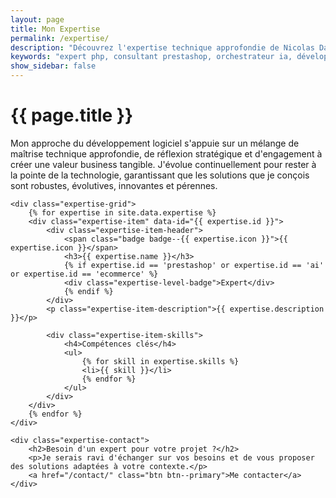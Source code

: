 ```yaml
---
layout: page
title: Mon Expertise
permalink: /expertise/
description: "Découvrez l'expertise technique approfondie de Nicolas Dabène en PHP, E-commerce PrestaShop, IA, et développement FullStack, fruit de plus de 15 ans d'expérience et d'apprentissage continu."
keywords: "expert php, consultant prestashop, orchestrateur ia, développeur fullstack, leadership technique, expertise logicielle, modules prestashop"
show_sidebar: false
---
```


<div class="container">
    <div class="page-header">
        <h1>{{ page.title }}</h1>
        <p class="section-description">Mon approche du développement logiciel s'appuie sur un mélange de maîtrise technique approfondie, de réflexion stratégique et d'engagement à créer une valeur business tangible. J'évolue continuellement pour rester à la pointe de la technologie, garantissant que les solutions que je conçois sont robustes, évolutives, innovantes et pérennes.</p>
    </div>

    <div class="expertise-grid">
        {% for expertise in site.data.expertise %}
        <div class="expertise-item" data-id="{{ expertise.id }}">
            <div class="expertise-item-header">
                <span class="badge badge--{{ expertise.icon }}">{{ expertise.icon }}</span>
                <h3>{{ expertise.name }}</h3>
                {% if expertise.id == 'prestashop' or expertise.id == 'ai' or expertise.id == 'ecommerce' %}
                <div class="expertise-level-badge">Expert</div>
                {% endif %}
            </div>
            <p class="expertise-item-description">{{ expertise.description }}</p>
            
            <div class="expertise-item-skills">
                <h4>Compétences clés</h4>
                <ul>
                    {% for skill in expertise.skills %}
                    <li>{{ skill }}</li>
                    {% endfor %}
                </ul>
            </div>
        </div>
        {% endfor %}
    </div>
    
    <div class="expertise-contact">
        <h2>Besoin d'un expert pour votre projet ?</h2>
        <p>Je serais ravi d'échanger sur vos besoins et de vous proposer des solutions adaptées à votre contexte.</p>
        <a href="/contact/" class="btn btn--primary">Me contacter</a>
    </div>
</div>